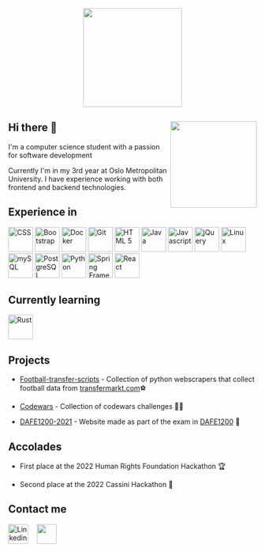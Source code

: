 <div align="center">
<img height="200" align="center" src="https://media2.giphy.com/media/ryRe2vuYIQ3RQ5eMtY/giphy.gif?cid=ecf05e47vesz4chmvnbpx9cmrx20pnqgc38o2p8omchuob04&rid=giphy.gif&ct=s">
</div>
<div>
<img align="right" height="175" src="https://c.tenor.com/NeJfHqkmdMIAAAAi/tux-linux-penguin.gif"/>
<h2>Hi there 👋</h2>

I'm a computer science student with a passion for software development

Currently I'm in my 3rd year at Oslo Metropolitan University. I have experience working with both frontend and backend technologies.

</div>
<h2>Experience in</h2>
<div>
<img src="https://cdn.jsdelivr.net/gh/devicons/devicon/icons/css3/css3-original.svg" width="50" alt="CSS"/>
<img src="https://cdn.jsdelivr.net/gh/devicons/devicon/icons/bootstrap/bootstrap-original.svg" width="50" alt="Bootstrap"/>
<img src="https://cdn.jsdelivr.net/gh/devicons/devicon/icons/docker/docker-original.svg" width="50" alt="Docker"/>
<img src="https://cdn.jsdelivr.net/gh/devicons/devicon/icons/git/git-original.svg" width="50" alt="Git"/>
<img src="https://cdn.jsdelivr.net/gh/devicons/devicon/icons/html5/html5-original.svg" width="50" alt="HTML 5"/>
<img src="https://cdn.jsdelivr.net/gh/devicons/devicon/icons/java/java-original.svg" width="50" alt="Java"/>
<img src="https://cdn.jsdelivr.net/gh/devicons/devicon/icons/javascript/javascript-original.svg" width="50" alt="Javascript"/>
<img src="https://cdn.jsdelivr.net/gh/devicons/devicon/icons/jquery/jquery-original.svg" width="50" alt="jQuery"/>
<img src="https://cdn.jsdelivr.net/gh/devicons/devicon/icons/linux/linux-original.svg" width="50" alt="Linux"/>
<img src="https://cdn.jsdelivr.net/gh/devicons/devicon/icons/mysql/mysql-original.svg" width="50" alt="mySQL"/>
<img src="https://cdn.jsdelivr.net/gh/devicons/devicon/icons/postgresql/postgresql-original.svg" width="50" alt="PostgreSQL"/>
<img src="https://cdn.jsdelivr.net/gh/devicons/devicon/icons/python/python-original.svg" width="50" alt="Python"/>
<img src="https://cdn.jsdelivr.net/gh/devicons/devicon/icons/spring/spring-original.svg" width="50" alt="Spring Framework"/>
<img src="https://cdn.jsdelivr.net/gh/devicons/devicon/icons/react/react-original.svg" width="50" alt="React"/>
</div>

<h2>Currently learning</h2>
<div>
<img src="https://cdn.jsdelivr.net/gh/devicons/devicon/icons/rust/rust-plain.svg" width="50" alt="Rust"/>
</div>

## Projects
- [Football-transfer-scripts](https://github.com/sortitoutsi/Football-transfer-scripts) - Collection of python webscrapers that collect football data from [transfermarkt.com](https://www.transfermarkt.com/)⚽

- [Codewars](https://github.com/krissmed/Codewars) - Collection of codewars challenges 👨‍💻

- [DAFE1200-2021](https://github.com/krissmed/DAFE1200-2021) - Website made as part of the exam in [DAFE1200](https://student.oslomet.no/en/studier/-/studieinfo/emne/DAFE1200/2020/H%C3%98ST) 📝

## Accolades

- First place at the 2022 Human Rights Foundation Hackathon 🏆

- Second place at the 2022 Cassini Hackathon 🥈
<h2>Contact me</h2>
<div>
<a href="https://www.linkedin.com/in/kristian-smedsrod/"><img src="https://cdn.jsdelivr.net/gh/devicons/devicon/icons/linkedin/linkedin-original.svg" width="40" alt="Linkedin"/></a>
<img src="https://upload.wikimedia.org/wikipedia/commons/5/59/Empty.png" width="10">
<a href="mailto:krissmed@protonmail.com"><img src="https://www.svgrepo.com/show/19046/email-at.svg" width="40"></a>
</div>
